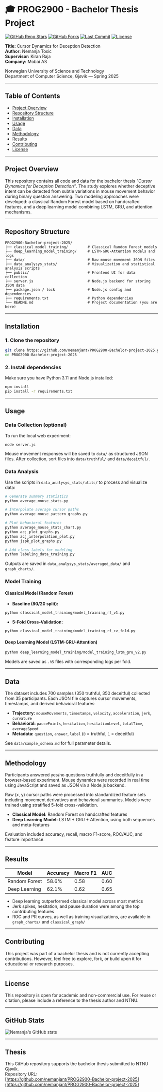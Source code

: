 # 🎓 PROG2900 - Bachelor Thesis Project

[![GitHub Repo Stars](https://img.shields.io/github/stars/nemanjant/PROG2900-Bachelor-project-2025?style=social)](https://github.com/nemanjant/PROG2900-Bachelor-project-2025)
[![GitHub Forks](https://img.shields.io/github/forks/nemanjant/PROG2900-Bachelor-project-2025?style=social)](https://github.com/nemanjant/PROG2900-Bachelor-project-2025/fork)
[![Last Commit](https://img.shields.io/github/last-commit/nemanjant/PROG2900-Bachelor-project-2025)](https://github.com/nemanjant/PROG2900-Bachelor-project-2025/commits/main)
[![License](https://img.shields.io/badge/license-Academic%20Use-blue.svg)](LICENSE)

**Title:** Cursor Dynamics for Deception Detection  
**Author:** Nemanja Tosic  
**Supervisor:** Kiran Raja  
**Company:** Mobai AS  

Norwegian University of Science and Technology  
Department of Computer Science, Gjøvik — Spring 2025

---

## Table of Contents
- [Project Overview](#project-overview)
- [Repository Structure](#repository-structure)
- [Installation](#installation)
- [Usage](#usage)
- [Data](#data)
- [Methodology](#methodology)
- [Results](#results)
- [Contributing](#contributing)
- [License](#license)

---

## Project Overview

This repository contains all code and data for the bachelor thesis *"Cursor Dynamics for Deception Detection"*. The study explores whether deceptive intent can be detected from subtle variations in mouse movement behavior during binary question answering. Two modeling approaches were developed: a classical Random Forest model based on handcrafted features, and a deep learning model combining LSTM, GRU, and attention mechanisms.

---

## Repository Structure

```
PROG2900-Bachelor-project-2025/
├── classical_model_training/         # Classical Random Forest models
├── deep_learning_model_training/     # LSTM-GRU-Attention models and logs
├── data/                             # Raw mouse movement JSON files
├── data_analysys_stats/              # Visualization and statistical analysis scripts
├── public/                           # Frontend UI for data collection
├── server.js                         # Node.js backend for storing JSON data
├── package.json / lock               # Node.js config and dependencies
├── requirements.txt                  # Python dependencies
└── README.md                         # Project documentation (you are here)
```

---

## Installation

### 1. Clone the repository
```bash
git clone https://github.com/nemanjant/PROG2900-Bachelor-project-2025.git
cd PROG2900-Bachelor-project-2025
```

### 2. Install dependencies
Make sure you have Python 3.11 and Node.js installed:
```bash
npm install
pip install -r requirements.txt
```

---

## Usage

### Data Collection (optional)
To run the local web experiment:
```bash
node server.js
```
Mouse movement responses will be saved to `data/` as structured JSON files. After collection, sort files into `data/truthful/` and `data/deceitful/`.

### Data Analysis
Use the scripts in `data_analysys_stats/utils/` to process and visualize data:
```bash
# Generate summary statistics
python average_mouse_stats.py

# Interpolate average cursor paths
python average_mouse_pattern_graphs.py

# Plot behavioral features
python average_mouse_stats_chart.py
python acj_plot_graphs.py
python acj_interpolation_plot.py
python jspk_plot_graphs.py

# Add class labels for modeling
python labeling_data_training.py
```
Outputs are saved in `data_analysys_stats/averaged_data/` and `graph_charts/`.

### Model Training

#### Classical Model (Random Forest)
- **Baseline (80/20 split):**
```bash
python classical_model_training/model_training_rf_v1.py
```

- **5-Fold Cross-Validation:**
```bash
python classical_model_training/model_training_rf_cv_fold.py
```

#### Deep Learning Model (LSTM-GRU-Attention)
```bash
python deep_learning_model_training/model_training_lstm_gru_v2.py
```
Models are saved as `.h5` files with corresponding logs per fold.

---

## Data

The dataset includes 700 samples (350 truthful, 350 deceitful) collected from 35 participants. Each JSON file captures cursor movements, timestamps, and derived behavioral features:

- **Trajectory:** `mouseMovements`, `timestamps`, `velocity`, `acceleration`, `jerk`, `curvature`
- **Behavioral:** `pausePoints`, `hesitation`, `hesitationLevel`, `totalTime`, `averageSpeed`
- **Metadata:** `question`, `answer`, `label` (`0` = truthful, `1` = deceitful)

See `data/sample_schema.md` for full parameter details.

---

## Methodology

Participants answered yes/no questions truthfully and deceitfully in a browser-based experiment. Mouse dynamics were recorded in real time using JavaScript and saved as JSON via a Node.js backend.

Raw (x, y) cursor paths were processed into standardized feature sets including movement derivatives and behavioral summaries. Models were trained using stratified 5-fold cross-validation.

- **Classical Model:** Random Forest on handcrafted features
- **Deep Learning Model:** LSTM + GRU + Attention, using both sequences and meta-features

Evaluation included accuracy, recall, macro F1-score, ROC/AUC, and feature importance.

---

## Results

| Model           | Accuracy | Macro F1 | AUC   |
|----------------|----------|----------|-------|
| Random Forest  | 58.6%    | 0.58     | 0.60  |
| Deep Learning  | 62.1%    | 0.62     | 0.65  |

- Deep learning outperformed classical model across most metrics
- Jerk spikes, hesitation, and pause duration were among the top contributing features
- ROC and PR curves, as well as training visualizations, are available in `graph_charts/` and `classical_graph/`

---

## Contributing

This project was part of a bachelor thesis and is not currently accepting contributions. However, feel free to explore, fork, or build upon it for educational or research purposes.

---

## License

This repository is open for academic and non-commercial use. For reuse or citation, please include a reference to the thesis author and NTNU.

---

## GitHub Stats

![Nemanja's GitHub stats](https://github-readme-stats.vercel.app/api?username=nemanjant&show_icons=true&theme=default&hide=prs)

---

## Thesis

This GitHub repository supports the bachelor thesis submitted to NTNU Gjøvik.  
Repository URL:  
[https://github.com/nemanjant/PROG2900-Bachelor-project-2025](https://github.com/nemanjant/PROG2900-Bachelor-project-2025)



